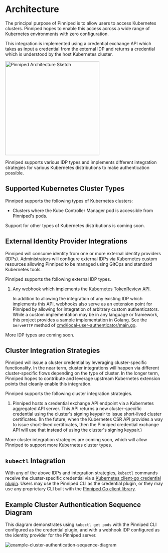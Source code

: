 # Architecture

The principal purpose of Pinniped is to allow users to access Kubernetes
clusters. Pinniped hopes to enable this access across a wide range of Kubernetes
environments with zero configuration.

This integration is implemented using a credential exchange API which takes as
input a credential from the external IDP and returns a credential which is understood by the host
Kubernetes cluster.

<img src="img/pinniped_architecture.svg" alt="Pinniped Architecture Sketch" width="300px"/>

Pinniped supports various IDP types and implements different integration strategies
for various Kubernetes distributions to make authentication possible.

## Supported Kubernetes Cluster Types

Pinniped supports the following types of Kubernetes clusters:

- Clusters where the Kube Controller Manager pod is accessible from Pinniped's pods.

Support for other types of Kubernetes distributions is coming soon.

## External Identity Provider Integrations

Pinniped will consume identity from one or more external identity providers
(IDPs). Administrators will configure external IDPs via Kubernetes custom
resources allowing Pinniped to be managed using GitOps and standard Kubernetes tools.

Pinniped supports the following external IDP types.

1. Any webhook which implements the
   [Kubernetes TokenReview API](https://kubernetes.io/docs/reference/access-authn-authz/authentication/#webhook-token-authentication).

   In addition to allowing the integration of any existing IDP which implements this API, webhooks also
   serve as an extension point for Pinniped by allowing for integration of arbitrary custom authenticators.
   While a custom implementation may be in any language or framework, this project provides a
   sample implementation in Golang. See the `ServeHTTP` method of
   [cmd/local-user-authenticator/main.go](../cmd/local-user-authenticator/main.go).

More IDP types are coming soon.

## Cluster Integration Strategies

Pinniped will issue a cluster credential by leveraging cluster-specific
functionality.  In the near term, cluster integrations will happen via different
cluster-specific flows depending on the type of cluster. In the longer term,
Pinniped hopes to contribute and leverage upstream Kubernetes extension points that
cleanly enable this integration.

Pinniped supports the following cluster integration strategies.

1. Pinniped hosts a credential exchange API endpoint via a Kubernetes aggregated API server.
This API returns a new cluster-specific credential using the cluster's signing keypair to
issue short-lived cluster certificates. (In the future, when the Kubernetes CSR API
provides a way to issue short-lived certificates, then the Pinniped credential exchange API
will use that instead of using the cluster's signing keypair.)

More cluster integration strategies are coming soon, which will allow Pinniped to
support more Kubernetes cluster types.

## `kubectl` Integration

With any of the above IDPs and integration strategies, `kubectl` commands receive the
cluster-specific credential via a
[Kubernetes client-go credential plugin](https://kubernetes.io/docs/reference/access-authn-authz/authentication/#client-go-credential-plugins).
Users may use the Pinniped CLI as the credential plugin, or they may use any proprietary CLI
built with the [Pinniped Go client library](../generated).

## Example Cluster Authentication Sequence Diagram

This diagram demonstrates using `kubectl get pods` with the Pinniped CLI configured as the credential plugin,
and with a webhook IDP configured as the identity provider for the Pinniped server.

![example-cluster-authentication-sequence-diagram](img/pinniped.svg)
